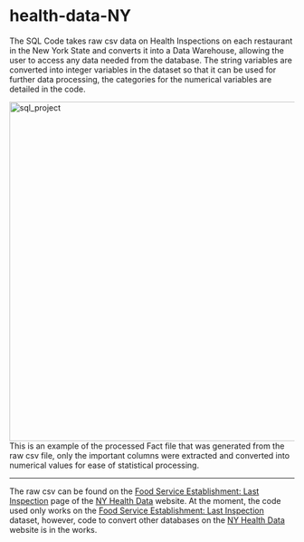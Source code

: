 # health-data-NY

The SQL Code takes raw csv data on Health Inspections on each restaurant in the New York State and converts it into a Data Warehouse, allowing the user to access any data needed from the database. The string variables are converted into integer variables in the dataset so that it can be used for further data processing, the categories for the numerical variables are detailed in the code. 



<img width="599" alt="sql_project" src="https://user-images.githubusercontent.com/71307669/219967120-359d1671-1811-4cbe-901a-6f63627064f0.png">
This is an example of the processed Fact file that was generated from the raw csv file, only the important columns were extracted and converted into numerical values for ease of statistical processing. 

-------------------------------------------------------------------------------------------------------------------------------------------------------------------------

The raw csv can be found on the [Food Service Establishment: Last Inspection](https://health.data.ny.gov/Health/Food-Service-Establishment-Last-Inspection/cnih-y5dw) page of the [NY Health Data](https://health.data.ny.gov/) website. At the moment, the code used only works on the [Food Service Establishment: Last Inspection](https://health.data.ny.gov/Health/Food-Service-Establishment-Last-Inspection/cnih-y5dw) dataset, however, code to convert other databases on the [NY Health Data](https://health.data.ny.gov/) website is in the works. 
